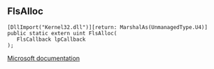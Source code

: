 ## FlsAlloc

```
[DllImport("Kernel32.dll")][return: MarshalAs(UnmanagedType.U4)]
public static extern uint FlsAlloc(
   FlsCallback lpCallback
);
```

[Microsoft documentation](https://docs.microsoft.com/en-us/windows/win32/api/fibersapi/nf-fibersapi-flsalloc)
